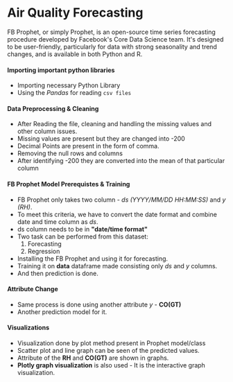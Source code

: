 # Air Quality Forecasting
FB Prophet, or simply Prophet, is an open-source time series forecasting procedure developed by Facebook's Core Data Science team. It's designed to be user-friendly, particularly for data with strong seasonality and trend changes, and is available in both Python and R.

#### Importing important python libraries
* Importing necessary Python Library
* Using the *Pandas* for reading `csv files`
  
#### Data Preprocessing & Cleaning
* After Reading the file, cleaning and handling the missing values and other column issues.
* Missing values are present but they are changed into -200
* Decimal Points are present in the form of comma.
* Removing the null rows and columns
* After identifying -200 they are converted into the mean of that particular column

#### FB Prophet Model Prerequistes & Training
* FB Prophet only takes two column - *ds (YYYY/MM/DD HH:MM:SS)* and *y (RH)*.
* To meet this criteria, we have to convert the date format and combine date and time column as *ds*.
* ds column needs to be in **"date/time format"**
* Two task can be performed from this dataset:
  1. Forecasting
  2. Regression
* Installing the FB Prophet and using it for forecasting.
* Training it on **data** dataframe made consisting only *ds* and *y* columns.
* And then prediction is done.
  
#### Attribute Change
* Same process is done using another attribute *y* - **CO(GT)**
* Another prediction model for it.
  
#### Visualizations
* Visualization done by plot method present in Prophet model/class
* Scatter plot and line graph can be seen of the predicted values.
* Attribute of the **RH** and **CO(GT)** are shown in graphs.
* **Plotly graph visualization** is also used - It is the interactive graph visualization.
